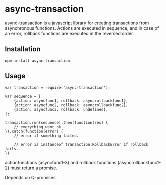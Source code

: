 # async-transaction

async-transaction is a javascript library for creating transactions from asynchronous functions. Actions are executed in sequence, and in case of an error, rollback functions are executed in the reversed order.

## Installation
```
npm install async-transaction
```

## Usage
```
var transaction = require('async-transaction');

var sequence = [
	{action: asyncfunc1, rollback: asyncrollbackfunc1},
	{action: asyncfunc2, rollback: asyncrollbackfunc2},
	{action: asyncfunc3, rollback: undefined},
];

transaction.run(sequence).then(function(res) {	
	// everything went ok.
}).catch(function(error) {
	// error if something failed.

	// error is instanceof transaction.RollbackError if rollback fails.
})

```
actionfunctions (asyncfunc1-3) and rollback functions (asyncrollbackfunc1-2) must return a promise.

Depends on Q-promises.
